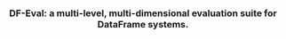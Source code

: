 <h3 align="center">
    <p>DF-Eval: a multi-level, multi-dimensional evaluation suite for DataFrame systems.</p>
</h3>
